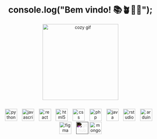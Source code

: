 <h1 align="center">console.log("Bem vindo! 📚🪴🔬🌊");</h1>

<div align="center">
  <img src="https://media1.giphy.com/media/v1.Y2lkPTc5MGI3NjExNDdpMXV6Mm42em95ZGdvcHlhOXo0enozbjd6OTBtYjlkYWh5NGQ0YyZlcD12MV9pbnRlcm5hbF9naWZfYnlfaWQmY3Q9Zw/y5OffROvBod0s/giphy.gif" width="250" alt="cozy gif" />
</div>

##

<p align="center">
  <img src="https://cdn.jsdelivr.net/gh/devicons/devicon/icons/python/python-original.svg" width="40" alt="python logo" />&nbsp;&nbsp;&nbsp;
  <img src="https://cdn.jsdelivr.net/gh/devicons/devicon/icons/javascript/javascript-original.svg" width="40" alt="javascript logo" />&nbsp;&nbsp;&nbsp;
  <img src="https://cdn.jsdelivr.net/gh/devicons/devicon/icons/react/react-original.svg" width="40" alt="react logo" />&nbsp;&nbsp;&nbsp;
  <img src="https://cdn.jsdelivr.net/gh/devicons/devicon/icons/html5/html5-original.svg" width="40" alt="html5 logo" />&nbsp;&nbsp;&nbsp;
  <img src="https://cdn.jsdelivr.net/gh/devicons/devicon/icons/css3/css3-original.svg" width="40" alt="css logo" />&nbsp;&nbsp;&nbsp;
  <img src="https://cdn.jsdelivr.net/gh/devicons/devicon/icons/php/php-original.svg" width="40" alt="php logo" />&nbsp;&nbsp;&nbsp;
  <img src="https://cdn.jsdelivr.net/gh/devicons/devicon/icons/java/java-original.svg" width="40" alt="java logo" />&nbsp;&nbsp;&nbsp;
  <img src="https://cdn.jsdelivr.net/gh/devicons/devicon/icons/rstudio/rstudio-original.svg" width="40" alt="rstudio logo" />&nbsp;&nbsp;&nbsp;
  <img src="https://cdn.jsdelivr.net/gh/devicons/devicon/icons/arduino/arduino-original.svg" width="40" alt="arduino logo" />&nbsp;&nbsp;&nbsp;
  <img src="https://cdn.jsdelivr.net/gh/devicons/devicon/icons/figma/figma-original.svg" width="40" alt="figma logo" />&nbsp;&nbsp;&nbsp;
  <img src="https://upload.wikimedia.org/wikipedia/commons/9/91/Octicons-mark-github.svg" width="40" alt="github logo" style="filter: invert(1);" />
  <img src="https://cdn.jsdelivr.net/gh/devicons/devicon/icons/mongodb/mongodb-original.svg" width="40" alt="mongodb logo" />
</p>
